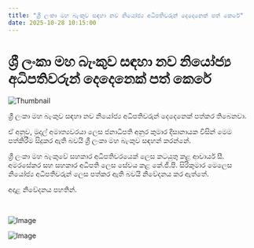 ```yaml
---
title: "ශ්‍රී ලංකා මහ බැංකුව සඳහා නව නියෝජ්‍ය අධිපතිවරුන් දෙදෙනෙක් පත් කෙරේ"
date: 2025-10-28 10:15:00
---
```


# ශ්‍රී ලංකා මහ බැංකුව සඳහා නව නියෝජ්‍ය අධිපතිවරුන් දෙදෙනෙක් පත් කෙරේ

![Thumbnail](https://helakuru.sgp1.cdn.digitaloceanspaces.com/esana/images/lib/central-bank[1].jpg)

ශ්‍රී ලංකා මහ බැංකුව සඳහා නව නියෝජ්‍ය අධිපතිවරුන් දෙදෙනෙක් පත්කර තිබෙනවා.

ඒ අනුව, මුදල් අමාත්‍යවරයා ලෙස ජනාධිපති අනුර කුමාර දිසානායක විසින් මෙම පත්කිරීම සිදුකර ඇති බවයි ශ්‍රී ලංකා මහ බැංකුව සඳහන් කරන්නේ.

ශ්‍රී ලංකා මහ බැංකුවේ සහකාර අධිපතිවරයෙක් ලෙස කටයුතු කළ ආචාර්ය සී. අමරසේකර සහ සහකාර අධිපති ලෙස සේවය කළ කේ.ජී.පී. සිරිකුමාර මෙලෙස නියෝජ්‍ය අධිපතිවරුන් ලෙස පත්කර ඇති බවයි නිවේදනය කර ඇත්තේ.

අදාළ නිවේදනය පහතින්.

 

![Image](https://helakuru.sgp1.cdn.digitaloceanspaces.com/esana/images/6900411bc5f06pdf_page_0.jpeg)

![Image](https://helakuru.sgp1.cdn.digitaloceanspaces.com/esana/images/6900411bcf10bpdf_page_1.jpeg)


